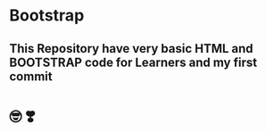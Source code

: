 # Bootstrap

## This Repository have very basic HTML and BOOTSTRAP code for Learners and my first commit

# 🤓 ❣️
